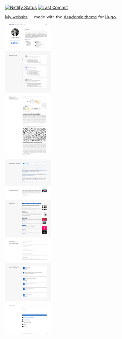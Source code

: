 [![Netlify Status](https://api.netlify.com/api/v1/badges/a29ef0fc-cd74-4b51-8209-fce93e73080a/deploy-status)](https://app.netlify.com/sites/raihantanvir/deploys) [![Last Commit](https://img.shields.io/github/last-commit/raihan-tanvir/raihan-tanvir.github.io)](https://img.shields.io/github/last-commit/raihan-tanvir/raihan-tanvir.github.io)

[My website](https://raihan-tanvir.github.io/) -- made with the [Academic theme](https://sourcethemes.com/academic/) for [Hugo](https://gohugo.io).

[![dark_theme](preview.png)](https://raihan-tanvir.github.io/)
